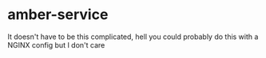# amber-service
It doesn't have to be this complicated, hell you could probably do this with a NGINX config but I don't care
